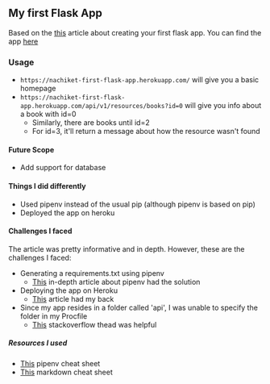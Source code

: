 ## My first Flask App

Based on the [this](https://programminghistorian.org/en/lessons/creating-apis-with-python-and-flask) article about creating your first flask app.
You can find the app [here](https://nachiket-first-flask-app.herokuapp.com/
)

### Usage
- `https://nachiket-first-flask-app.herokuapp.com/` will give you a basic homepage
- `https://nachiket-first-flask-app.herokuapp.com/api/v1/resources/books?id=0` will give you info about a book with id=0
    * Similarly, there are books until id=2
    * For id=3, it'll return a message about how the resource wasn't found

#### Future Scope
- Add support for database

#### Things I did differently
- Used pipenv instead of the usual pip (although pipenv is based on pip)
- Deployed the app on heroku

#### Challenges I faced
The article was pretty informative and in depth. However, these are the challenges I faced:
- Generating a requirements.txt using pipenv
    * [This](https://pipenv.readthedocs.io/en/latest/advanced/) in-depth article about pipenv had the solution 
- Deploying the app on Heroku
    * [This](https://pybit.es/deploy-flask-heroku.html) article had my back
- Since my app resides in a folder called 'api', I was unable to specify the folder in my Procfile
    * [This](https://stackoverflow.com/questions/16416172/how-can-i-modify-procfile-to-run-gunicorn-process-in-a-non-standard-folder-on-he/16430579) stackoverflow thead was helpful


##### Resources I used
- [This](https://gist.github.com/bradtraversy/c70a93d6536ed63786c434707b898d55) pipenv cheat sheet
- [This](https://github.com/adam-p/markdown-here/wiki/Markdown-Cheatsheet#links) markdown cheat sheet
